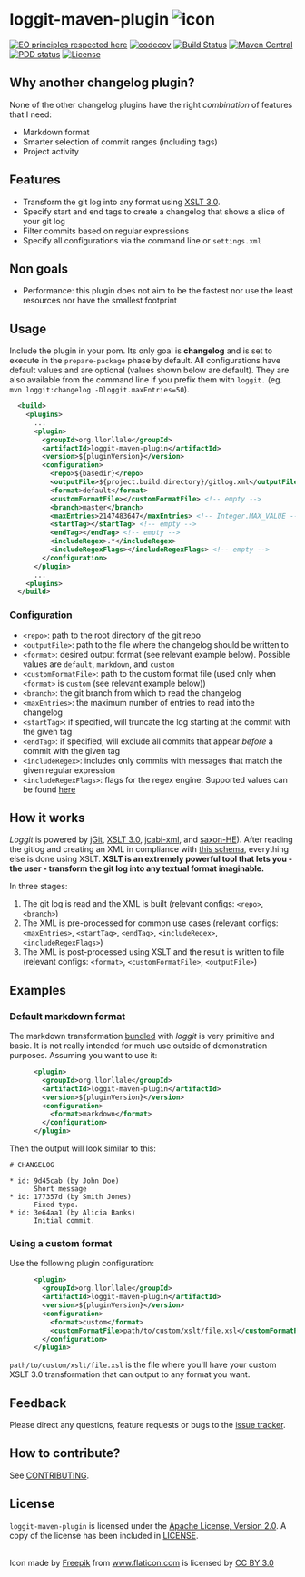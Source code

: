 # loggit-maven-plugin ![icon](/src/site/resources/images/icon_64.png)

[![EO principles respected here](http://www.elegantobjects.org/badge.svg)](http://www.elegantobjects.org)
[![codecov](https://codecov.io/gh/llorllale/loggit-maven-plugin/branch/master/graph/badge.svg)](https://codecov.io/gh/llorllale/loggit-maven-plugin)
[![Build Status](https://travis-ci.org/llorllale/loggit-maven-plugin.svg?branch=master)](https://travis-ci.org/llorllale/loggit-maven-plugin)
[![Maven Central](https://maven-badges.herokuapp.com/maven-central/org.llorllale/loggit-maven-plugin/badge.svg)](https://maven-badges.herokuapp.com/maven-central/org.llorllale/loggit-maven-plugin)
[![PDD status](http://www.0pdd.com/svg?name=llorllale/loggit-maven-plugin)](http://www.0pdd.com/p?name=llorllale/loggit-maven-plugin)
[![License](https://img.shields.io/badge/License-Apache%202.0-blue.svg)](https://llorllale.github.io/loggit-maven-plugin/license.html)

## Why another changelog plugin?

None of the other changelog plugins have the right *combination* of features that I need:
* Markdown format
* Smarter selection of commit ranges (including tags)
* Project activity

## Features

* Transform the git log into any format using [XSLT 3.0](https://www.w3.org/TR/xslt-30/).
* Specify start and end tags to create a changelog that shows a slice of your git log
* Filter commits based on regular expressions
* Specify all configurations via the command line or `settings.xml`

## Non goals

* Performance: this plugin does not aim to be the fastest nor use the least resources nor have the smallest footprint

## Usage

Include the plugin in your pom. Its only goal is **changelog** and is set to execute in the `prepare-package` phase by default.
All configurations have default values and are optional (values shown below are default).
They are also available from the command line if you prefix them with `loggit.` (eg. `mvn loggit:changelog -Dloggit.maxEntries=50`).

```xml
  <build>
    <plugins>
      ...
      <plugin>
        <groupId>org.llorllale</groupId>
        <artifactId>loggit-maven-plugin</artifactId>
        <version>${pluginVersion}</version>
        <configuration>
          <repo>${basedir}</repo>
          <outputFile>${project.build.directory}/gitlog.xml</outputFile>
          <format>default</format>
          <customFormatFile></customFormatFile> <!-- empty -->
          <branch>master</branch>
          <maxEntries>2147483647</maxEntries> <!-- Integer.MAX_VALUE -->
          <startTag></startTag> <!-- empty -->
          <endTag></endTag> <!-- empty -->
          <includeRegex>.*</includeRegex>
          <includeRegexFlags></includeRegexFlags> <!-- empty -->
        </configuration>
      </plugin>
      ...
    <plugins>
  </build>
```

### Configuration

* `<repo>`: path to the root directory of the git repo
* `<outputFile>`: path to the file where the changelog should be written to
* `<format>`: desired output format (see relevant example below). Possible values are `default`, `markdown`, and `custom`
* `<customFormatFile>`: path to the custom format file (used only when `<format>` is `custom` (see relevant example below))
* `<branch>`: the git branch from which to read the changelog
* `<maxEntries>`: the maximum number of entries to read into the changelog
* `<startTag>`: if specified, will truncate the log starting at the commit with the given tag
* `<endTag>`: if specified, will exclude all commits that appear *before* a commit with the given tag
* `<includeRegex>`: includes only commits with messages that match the given regular expression
* `<includeRegexFlags>`: flags for the regex engine. Supported values can be found [here](https://www.w3.org/TR/xpath-functions-30/#flags)

## How it works

*Loggit* is powered by [jGit](https://www.eclipse.org/jgit/), [XSLT 3.0](https://www.w3.org/TR/xslt-30/), [jcabi-xml](https://github.com/jcabi/jcabi-xml), and [saxon-HE](http://saxon.sourceforge.net/)). After reading the gitlog and creating an XML in compliance with [this schema](src/main/resources/xsd/schema.xsd), everything else is done using XSLT. **XSLT is an extremely powerful tool that lets you - the user - transform the git log into any textual format imaginable.**

In three stages:

1. The git log is read and the XML is built (relevant configs: `<repo>`, `<branch>`)
2. The XML is pre-processed for common use cases (relevant configs: `<maxEntries>`, `<startTag>`, `<endTag>`, `<includeRegex>`, `<includeRegexFlags>`)
3. The XML is post-processed using XSLT and the result is written to file (relevant configs: `<format>`, `<customFormatFile>`, `<outputFile>`)

## Examples

### Default markdown format

The markdown transformation [bundled](src/main/resources/xsl/post/markdown.xsl) with *loggit* is very primitive and basic.
It is not really intended for much use outside of demonstration purposes. Assuming you want to use it:

```xml
      <plugin>
        <groupId>org.llorllale</groupId>
        <artifactId>loggit-maven-plugin</artifactId>
        <version>${pluginVersion}</version>
        <configuration>
          <format>markdown</format>
        </configuration>
      </plugin>
```

Then the output will look similar to this:

```
# CHANGELOG

* id: 9d45cab (by John Doe)
      Short message
* id: 177357d (by Smith Jones)
      Fixed typo.
* id: 3e64aa1 (by Alicia Banks)
      Initial commit.
```

### Using a custom format

Use the following plugin configuration:

```xml
      <plugin>
        <groupId>org.llorllale</groupId>
        <artifactId>loggit-maven-plugin</artifactId>
        <version>${pluginVersion}</version>
        <configuration>
          <format>custom</format>
          <customFormatFile>path/to/custom/xslt/file.xsl</customFormatFile>
        </configuration>
      </plugin>
```

`path/to/custom/xslt/file.xsl` is the file where you'll have your custom XSLT 3.0 transformation that can output to any format you want.

## Feedback
Please direct any questions, feature requests or bugs to the [issue tracker](https://github.com/llorllale/loggit-maven-plugin/issues/).

## How to contribute?
See [CONTRIBUTING](./CONTRIBUTING.md).

## License
`loggit-maven-plugin` is licensed under the [Apache License, Version 2.0](http://www.apache.org/licenses/LICENSE-2.0). A copy of the license has been included in [LICENSE](./LICENSE).

<br/>

<div>Icon made by <a href="http://www.freepik.com" title="Freepik">Freepik</a> from <a href="https://www.flaticon.com/" title="Flaticon">www.flaticon.com</a> is licensed by <a href="http://creativecommons.org/licenses/by/3.0/" title="Creative Commons BY 3.0" target="_blank">CC BY 3.0</a></div>

